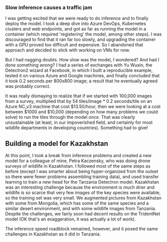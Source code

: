 ### Slow inference causes a traffic jam
I was getting excited that we were ready to do inference and to finally deploy the model.  I took a deep dive into Azure DevOps, Kubernetes clusters and web endpoints, and got as far as running the model in a container (which required 'registering' the model, among other steps).  I was discouraged to find that it ran far too slowly, and upgrading the container with a GPU proved too difficult and expensive.  So I abandoned that approach and decided to stick with working on VMs for now. 

But I had nagging doubts.  How slow was the model, I wondered?  And had I done something wrong?  I had a series of exchanges with Yu Wuxin, the Detectron2 wizard at Facebook, in which I built a reproducible example, tested it on various Azure and Google machines, and finally concluded that it took 0.2 seconds per 800x800 image; a result that he eventually agreed was probably correct.  

It was really dismaying to realize that if we started with 100,000 images from a survey, multiplied that by 54 tiles/image * 0.2 seconds/tile on an Azure NC_v3 machine that cost $13.50/hour, then we were looking at a cost between $1000 and $10,000 (depending on how many problems we could solve) to run the tiles through the model _once_.  That was clearly unsustainable (at least, in our impoverished field, and certainly for most wildlife departments in developing countries).  Something had to give!

## Building a model for Kazakhstan
At this point, I took a break from inference problems and created a new model for a colleague of mine, Petra Kaczensky, who was doing drone surveys of wildlife in Kazakhstan.  I followed most of the same steps as before (except I was smarter about being hyper-organized from the outset so there were fewer problems assembling training data), and used transfer learning to train a new head for the Tanzania Detectron model.  Kazakhstan was an interesting challenge because the environment is much drier and wildlife is so scarce that very few images of the key species were available, so the training set was very small. We augmented pictures from Kazakhstan with some from Mongolia, which has some of the same species and a similar desert environment, and with some wildlife images from Tanzania.  Despite the challenges, we fairly soon had decent results on the TridentNet model (OK that's an exaggeration, it was actually a lot of work). 

The inference speed roadblock remained, however, and it posed the same challenges in Kazakhstan as it did in Tanzania.
